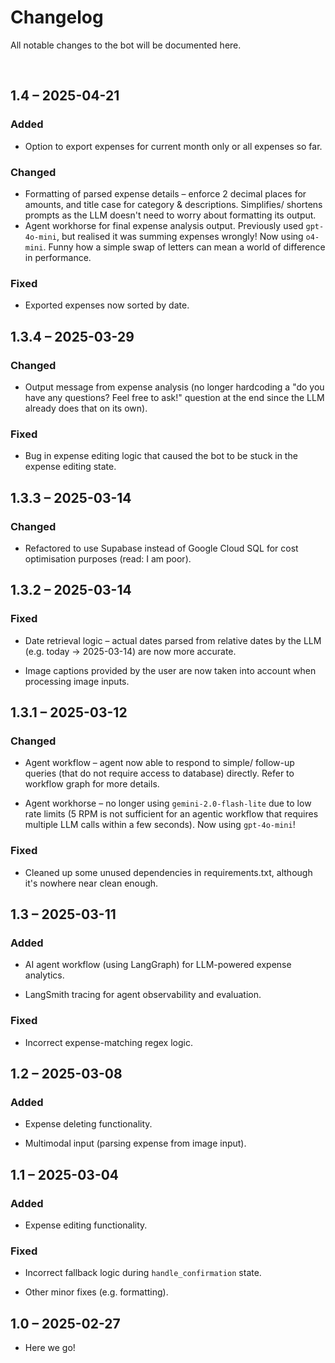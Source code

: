 # Changelog

All notable changes to the bot will be documented here.

<br/>

## 1.4 &ndash; 2025-04-21

### Added
- Option to export expenses for current month only or all expenses so far.

### Changed
- Formatting of parsed expense details &ndash; enforce 2 decimal places for amounts, and title case for category & descriptions. Simplifies/ shortens prompts as the LLM doesn't need to worry about formatting its output.
- Agent workhorse for final expense analysis output. Previously used `gpt-4o-mini`, but realised it was summing expenses wrongly! Now using `o4-mini`. Funny how a simple swap of letters can mean a world of difference in performance.

### Fixed
- Exported expenses now sorted by date.


## 1.3.4 &ndash; 2025-03-29

### Changed
- Output message from expense analysis (no longer hardcoding a "do you have any questions? Feel free to ask!" question at the end since the LLM already does that on its own).

### Fixed
- Bug in expense editing logic that caused the bot to be stuck in the expense editing state.


## 1.3.3 &ndash; 2025-03-14

### Changed
- Refactored to use Supabase instead of Google Cloud SQL for cost optimisation purposes (read: I am poor).


## 1.3.2 &ndash; 2025-03-14

### Fixed
- Date retrieval logic &ndash; actual dates parsed from relative dates by the LLM (e.g. today -> 2025-03-14) are now more accurate.

- Image captions provided by the user are now taken into account when processing image inputs. 


## 1.3.1 &ndash; 2025-03-12

### Changed
- Agent workflow &ndash; agent now able to respond to simple/ follow-up queries (that do not require access to database) directly. Refer to workflow graph for more details.

- Agent workhorse &ndash; no longer using `gemini-2.0-flash-lite` due to low rate limits (5 RPM is not sufficient for an agentic workflow that requires multiple LLM calls within a few seconds). Now using `gpt-4o-mini`!

### Fixed
- Cleaned up some unused dependencies in requirements.txt, although it's nowhere near clean enough.


## 1.3 &ndash; 2025-03-11

### Added
- AI agent workflow (using LangGraph) for LLM-powered expense analytics.

- LangSmith tracing for agent observability and evaluation.

### Fixed
- Incorrect expense-matching regex logic.


## 1.2 &ndash; 2025-03-08

### Added
- Expense deleting functionality.

- Multimodal input (parsing expense from image input).


## 1.1 &ndash; 2025-03-04

### Added
- Expense editing functionality.

### Fixed
- Incorrect fallback logic during `handle_confirmation` state.

- Other minor fixes (e.g. formatting).


## 1.0 &ndash; 2025-02-27

- Here we go!
